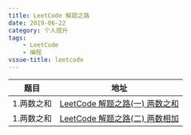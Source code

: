 ```yaml
---
title: LeetCode 解题之路
date: 2019-06-22
category: 个人提升
tags: 
    - LeetCode
    - 编程
vssue-title: leetcode
---
```


|题目|地址|
|--|--|
|1.两数之和|[LeetCode 解题之路(一) 两数之和](https://www.yuque.com/taoxin/bdo7n8/onpksp) |
|1.两数之和|[LeetCode 解题之路(二) 两数相加](https://www.yuque.com/taoxin/bdo7n8/vhdn21) |
